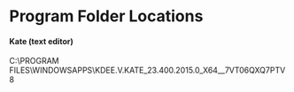 # Program Folder Locations

#### Kate (text editor)

C:\PROGRAM FILES\WINDOWSAPPS\KDEE.V.KATE\_23.400.2015.0\_X64\_\_7VT06QXQ7PTV8
